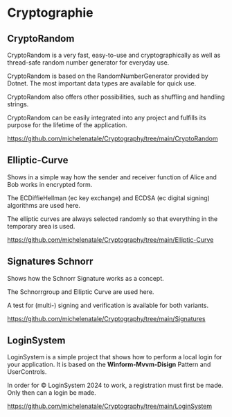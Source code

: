# Cryptographie


## CryptoRandom

CryptoRandom is a very fast, easy-to-use and cryptographically as well as thread-safe random number generator for everyday use.

CryptoRandom is based on the RandomNumberGenerator provided by Dotnet. The most important data types are available for quick use.

CryptoRandom also offers other possibilities, such as shuffling and handling strings.

CryptoRandom can be easily integrated into any project and fulfills its purpose for the lifetime of the application.

https://github.com/michelenatale/Cryptography/tree/main/CryptoRandom



## Elliptic-Curve

Shows in a simple way how the sender and receiver function of Alice and Bob works in encrypted form.

The ECDiffieHellman (ec key exchange) and ECDSA (ec digital signing) algorithms are used here.

The elliptic curves are always selected randomly so that everything in the temporary area is used.

https://github.com/michelenatale/Cryptography/tree/main/Elliptic-Curve

## Signatures Schnorr

Shows how the Schnorr Signature works as a concept.

The Schnorrgroup and Elliptic Curve are used here.

A test for (multi-) signing and verification is available for both variants.

https://github.com/michelenatale/Cryptography/tree/main/Signatures

## LoginSystem

LoginSystem is a simple project that shows how to perform a local login for your application. It is based on the **Winform-Mvvm-Disign** Pattern and UserControls.

In order for © LoginSystem 2024 to work, a registration must first be made. Only then can a login be made. 

https://github.com/michelenatale/Cryptography/tree/main/LoginSystem

